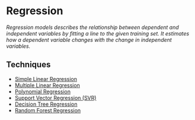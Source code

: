 Regression
========================

*Regression models describes the relationship between dependent and independent variables by fitting a line to the given training set. It estimates how a dependent variable changes with the change in independent variables.*

## Techniques
* [Simple Linear Regression]()
* [Multiple Linear Regression]()
* [Polynomial Regression]()
* [Support Vector Regression (SVR)]()
* [Decision Tree Regression]()
* [Random Forest Regression]()